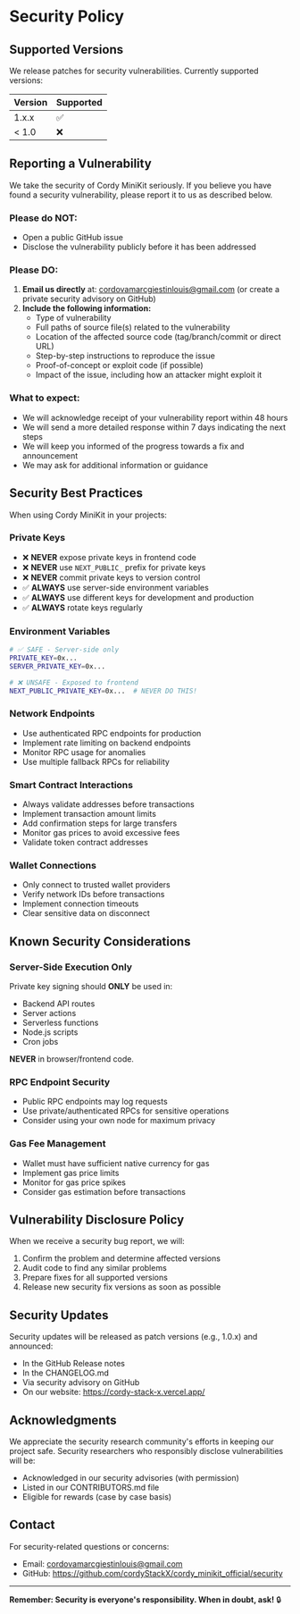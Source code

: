 # Security Policy

## Supported Versions

We release patches for security vulnerabilities. Currently supported versions:

| Version | Supported          |
| ------- | ------------------ |
| 1.x.x   | :white_check_mark: |
| < 1.0   | :x:                |

## Reporting a Vulnerability

We take the security of Cordy MiniKit seriously. If you believe you have found a security vulnerability, please report it to us as described below.

### Please do NOT:

- Open a public GitHub issue
- Disclose the vulnerability publicly before it has been addressed

### Please DO:

1. **Email us directly** at: cordovamarcgiestinlouis@gmail.com (or create a private security advisory on GitHub)
2. **Include the following information:**
   - Type of vulnerability
   - Full paths of source file(s) related to the vulnerability
   - Location of the affected source code (tag/branch/commit or direct URL)
   - Step-by-step instructions to reproduce the issue
   - Proof-of-concept or exploit code (if possible)
   - Impact of the issue, including how an attacker might exploit it

### What to expect:

- We will acknowledge receipt of your vulnerability report within 48 hours
- We will send a more detailed response within 7 days indicating the next steps
- We will keep you informed of the progress towards a fix and announcement
- We may ask for additional information or guidance

## Security Best Practices

When using Cordy MiniKit in your projects:

### Private Keys

- ❌ **NEVER** expose private keys in frontend code
- ❌ **NEVER** use `NEXT_PUBLIC_` prefix for private keys
- ❌ **NEVER** commit private keys to version control
- ✅ **ALWAYS** use server-side environment variables
- ✅ **ALWAYS** use different keys for development and production
- ✅ **ALWAYS** rotate keys regularly

### Environment Variables

```bash
# ✅ SAFE - Server-side only
PRIVATE_KEY=0x...
SERVER_PRIVATE_KEY=0x...

# ❌ UNSAFE - Exposed to frontend
NEXT_PUBLIC_PRIVATE_KEY=0x...  # NEVER DO THIS!
```

### Network Endpoints

- Use authenticated RPC endpoints for production
- Implement rate limiting on backend endpoints
- Monitor RPC usage for anomalies
- Use multiple fallback RPCs for reliability

### Smart Contract Interactions

- Always validate addresses before transactions
- Implement transaction amount limits
- Add confirmation steps for large transfers
- Monitor gas prices to avoid excessive fees
- Validate token contract addresses

### Wallet Connections

- Only connect to trusted wallet providers
- Verify network IDs before transactions
- Implement connection timeouts
- Clear sensitive data on disconnect

## Known Security Considerations

### Server-Side Execution Only

Private key signing should **ONLY** be used in:
- Backend API routes
- Server actions
- Serverless functions
- Node.js scripts
- Cron jobs

**NEVER** in browser/frontend code.

### RPC Endpoint Security

- Public RPC endpoints may log requests
- Use private/authenticated RPCs for sensitive operations
- Consider using your own node for maximum privacy

### Gas Fee Management

- Wallet must have sufficient native currency for gas
- Implement gas price limits
- Monitor for gas price spikes
- Consider gas estimation before transactions

## Vulnerability Disclosure Policy

When we receive a security bug report, we will:

1. Confirm the problem and determine affected versions
2. Audit code to find any similar problems
3. Prepare fixes for all supported versions
4. Release new security fix versions as soon as possible

## Security Updates

Security updates will be released as patch versions (e.g., 1.0.x) and announced:

- In the GitHub Release notes
- In the CHANGELOG.md
- Via security advisory on GitHub
- On our website: https://cordy-stack-x.vercel.app/

## Acknowledgments

We appreciate the security research community's efforts in keeping our project safe. Security researchers who responsibly disclose vulnerabilities will be:

- Acknowledged in our security advisories (with permission)
- Listed in our CONTRIBUTORS.md file
- Eligible for rewards (case by case basis)

## Contact

For security-related questions or concerns:
- Email: cordovamarcgiestinlouis@gmail.com
- GitHub: https://github.com/cordyStackX/cordy_minikit_official/security

---

**Remember: Security is everyone's responsibility. When in doubt, ask!** 🔒
